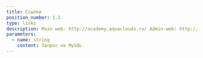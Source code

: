 ```yaml
---
title: Ссылки
position_number: 1.1
type: links
description: Main web: http://academy.aquaclouds.ru/ Admin-web: http://academy.aquaclouds.ru/admin
parameters:
  - name: string
    content: Запрос на MySQL
---
```



